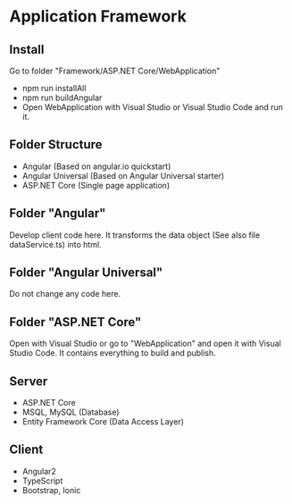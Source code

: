 # Application Framework

## Install
Go to folder "Framework/ASP.NET Core/WebApplication"
* npm run installAll
* npm run buildAngular
* Open WebApplication with Visual Studio or Visual Studio Code and run it.

## Folder Structure
* Angular (Based on angular.io quickstart)
* Angular Universal (Based on Angular Universal starter)
* ASP.NET Core (Single page application)

## Folder "Angular"
Develop client code here. It transforms the data object (See also file dataService.ts) into html.

## Folder "Angular Universal"
Do not change any code here.

## Folder "ASP.NET Core"
Open with Visual Studio or go to "WebApplication" and open it with Visual Studio Code. It contains everything to build and publish.

## Server
* ASP.NET Core
* MSQL, MySQL (Database)
* Entity Framework Core (Data Access Layer)

## Client
* Angular2
* TypeScript
* Bootstrap, Ionic
